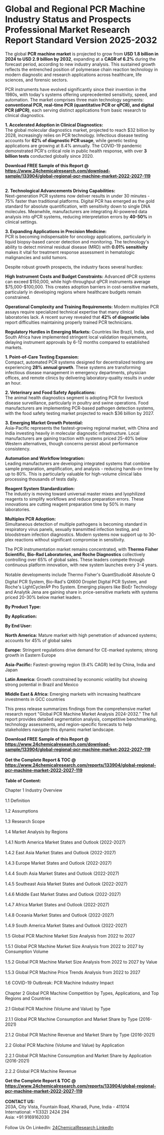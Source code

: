 <h1>Global and Regional PCR Machine Industry Status and Prospects Professional Market Research Report Standard Version 2025-2032</h1><p>The global <strong>PCR machine market</strong> is projected to grow from <strong>USD 1.8 billion in 2024 to USD 2.9 billion by 2032</strong>, expanding at a <strong>CAGR of 6.2%</strong> during the forecast period, according to new industry analysis. This sustained growth reflects the entrenched position of polymerase chain reaction technology in modern diagnostic and research applications across healthcare, life sciences, and forensic sectors.</p><p>PCR instruments have evolved significantly since their invention in the 1980s, with today's systems offering unprecedented sensitivity, speed, and automation. The market comprises three main technology segments: <strong>conventional PCR, real-time PCR (quantitative PCR or qPCR), and digital PCR (dPCR)</strong>, each serving distinct applications from basic research to clinical diagnostics.</p><p><strong>1. Accelerated Adoption in Clinical Diagnostics:</strong><br>
The global molecular diagnostics market, projected to reach $32 billion by 2028, increasingly relies on PCR technology. Infectious disease testing accounts for <strong>62% of diagnostic PCR usage</strong>, while genetic testing applications are growing at 8.4% annually. The COVID-19 pandemic demonstrated PCR's critical role in public health response, with over <strong>3 billion tests</strong> conducted globally since 2020.</p><div><b>Download FREE Sample of this Report @ 
            <a href="https://www.24chemicalresearch.com/download-sample/133904/global-regional-pcr-machine-market-2022-2027-119">
            https://www.24chemicalresearch.com/download-sample/133904/global-regional-pcr-machine-market-2022-2027-119</a></b></div><br><p><strong>2. Technological Advancements Driving Capabilities:</strong><br>
Next-generation PCR systems now deliver results in under 30 minutes - 75% faster than traditional platforms. Digital PCR has emerged as the gold standard for absolute quantification, with sensitivity down to single DNA molecules. Meanwhile, manufacturers are integrating AI-powered data analysis into qPCR systems, reducing interpretation errors by <strong>40-50%</strong> in clinical settings.</p><p><strong>3. Expanding Applications in Precision Medicine:</strong><br>
PCR is becoming indispensable for oncology applications, particularly in liquid biopsy-based cancer detection and monitoring. The technology's ability to detect minimal residual disease (MRD) with <strong>0.01% sensitivity</strong> makes it vital for treatment response assessment in hematologic malignancies and solid tumors.</p><p>Despite robust growth prospects, the industry faces several hurdles:</p><p><strong>High Instrument Costs and Budget Constraints:</strong> Advanced dPCR systems can exceed $150,000, while high-throughput qPCR instruments average $75,000-$100,000. This creates adoption barriers in cost-sensitive markets, particularly in developing regions where healthcare budgets remain constrained.</p><p><strong>Operational Complexity and Training Requirements:</strong> Modern multiplex PCR assays require specialized technical expertise that many clinical laboratories lack. A recent survey revealed that <strong>42% of diagnostic labs</strong> report difficulties maintaining properly trained PCR technicians.</p><p><strong>Regulatory Hurdles in Emerging Markets:</strong> Countries like Brazil, India, and South Africa have implemented stringent local validation requirements, delaying instrument approvals by 6-12 months compared to established markets.</p><p><strong>1. Point-of-Care Testing Expansion:</strong><br>
Compact, automated PCR systems designed for decentralized testing are experiencing <strong>28% annual growth</strong>. These systems are transforming infectious disease management in emergency departments, physician offices, and remote clinics by delivering laboratory-quality results in under an hour.</p><p><strong>2. Veterinary and Food Safety Applications:</strong><br>
The animal health diagnostics segment is adopting PCR for livestock disease surveillance, particularly in poultry and swine operations. Food manufacturers are implementing PCR-based pathogen detection systems, with the food safety testing market projected to reach $36 billion by 2027.</p><p><strong>3. Emerging Market Growth Potential:</strong><br>
Asia-Pacific represents the fastest-growing regional market, with China and India investing heavily in molecular diagnostic infrastructure. Local manufacturers are gaining traction with systems priced 25-40% below Western alternatives, though concerns persist about performance consistency.</p><p><strong>Automation and Workflow Integration:</strong><br>
Leading manufacturers are developing integrated systems that combine sample preparation, amplification, and analysis - reducing hands-on time by up to 80%. This is particularly valuable for high-volume clinical labs processing thousands of tests daily.</p><p><strong>Reagent System Standardization:</strong><br>
The industry is moving toward universal master mixes and lyophilized reagents to simplify workflows and reduce preparation errors. These innovations are cutting reagent preparation time by 50% in many laboratories.</p><p><strong>Multiplex PCR Adoption:</strong><br>
Simultaneous detection of multiple pathogens is becoming standard in respiratory virus panels, sexually transmitted infection testing, and bloodstream infection diagnostics. Modern systems now support up to 30-plex reactions without significant compromise in sensitivity.</p><p>The PCR instrumentation market remains concentrated, with <strong>Thermo Fisher Scientific, Bio-Rad Laboratories, and Roche Diagnostics</strong> collectively controlling over 65% of global sales. These leaders compete through continuous platform innovation, with new system launches every 3-4 years.</p><p>Notable developments include Thermo Fisher's QuantStudioâ¢ Absolute Q Digital PCR System, Bio-Rad's QX600 Droplet Digital PCR System, and Roche's LightCyclerÂ® Pro System. Emerging players like BioEr Technology and Analytik Jena are gaining share in price-sensitive markets with systems priced 20-30% below market leaders.</p><p><strong>By Product Type:</strong></p><p><strong>By Application:</strong></p><p><strong>By End User:</strong></p><p><strong>North America:</strong> Mature market with high penetration of advanced systems; accounts for 45% of global sales</p><p><strong>Europe:</strong> Stringent regulations drive demand for CE-marked systems; strong growth in Eastern Europe</p><p><strong>Asia-Pacific:</strong> Fastest-growing region (9.4% CAGR) led by China, India and Japan</p><p><strong>Latin America:</strong> Growth constrained by economic volatility but showing strong potential in Brazil and Mexico</p><p><strong>Middle East &amp; Africa:</strong> Emerging markets with increasing healthcare investments in GCC countries</p><p>This press release summarizes findings from the comprehensive market research report "Global PCR Machine Market Analysis 2024-2032." The full report provides detailed segmentation analysis, competitive benchmarking, technology assessments, and region-specific forecasts to help stakeholders navigate this dynamic market landscape.</p><div><b>Download FREE Sample of this Report @ 
            <a href="https://www.24chemicalresearch.com/download-sample/133904/global-regional-pcr-machine-market-2022-2027-119">
            https://www.24chemicalresearch.com/download-sample/133904/global-regional-pcr-machine-market-2022-2027-119</a></b></div><br><div><b>Get the Complete Report & TOC @ 
            <a href="https://www.24chemicalresearch.com/reports/133904/global-regional-pcr-machine-market-2022-2027-119">
            https://www.24chemicalresearch.com/reports/133904/global-regional-pcr-machine-market-2022-2027-119</a></b></div><br>
            <b>Table of Content:</b><p>Chapter 1 Industry Overview<br />
<br>1.1 Definition<br />
<br>1.2 Assumptions<br />
<br>1.3 Research Scope<br />
<br>1.4 Market Analysis by Regions<br />
<br>1.4.1 North America Market States and Outlook (2022-2027)<br />
<br>1.4.2 East Asia Market States and Outlook (2022-2027)<br />
<br>1.4.3 Europe Market States and Outlook (2022-2027)<br />
<br>1.4.4 South Asia Market States and Outlook (2022-2027)<br />
<br>1.4.5 Southeast Asia Market States and Outlook (2022-2027)<br />
<br>1.4.6 Middle East Market States and Outlook (2022-2027)<br />
<br>1.4.7 Africa Market States and Outlook (2022-2027)<br />
<br>1.4.8 Oceania Market States and Outlook (2022-2027)<br />
<br>1.4.9 South America Market States and Outlook (2022-2027)<br />
<br>1.5 Global PCR Machine Market Size Analysis from 2022 to 2027<br />
<br>1.5.1 Global PCR Machine Market Size Analysis from 2022 to 2027 by Consumption Volume<br />
<br>1.5.2 Global PCR Machine Market Size Analysis from 2022 to 2027 by Value<br />
<br>1.5.3 Global PCR Machine Price Trends Analysis from 2022 to 2027<br />
<br>1.6 COVID-19 Outbreak: PCR Machine Industry Impact<br />
<br>Chapter 2 Global PCR Machine Competition by Types, Applications, and Top Regions and Countries<br />
<br>2.1 Global PCR Machine (Volume and Value) by Type<br />
<br>2.1.1 Global PCR Machine Consumption and Market Share by Type (2016-2021)<br />
<br>2.1.2 Global PCR Machine Revenue and Market Share by Type (2016-2021)<br />
<br>2.2 Global PCR Machine (Volume and Value) by Application<br />
<br>2.2.1 Global PCR Machine Consumption and Market Share by Application (2016-2021)<br />
<br>2.2.2 Global PCR Machine Revenue </p><div><b>Get the Complete Report & TOC @ 
            <a href="https://www.24chemicalresearch.com/reports/133904/global-regional-pcr-machine-market-2022-2027-119">
            https://www.24chemicalresearch.com/reports/133904/global-regional-pcr-machine-market-2022-2027-119</a></b></div><br><b>CONTACT US:</b><br>
            203A, City Vista, Fountain Road, Kharadi, Pune, India - 411014<br>
            International: +1(332) 2424 294<br>
            Asia: +91 9169162030 <br><br>
            Follow Us On LinkedIn: <a href="https://www.linkedin.com/company/24chemicalresearch/">24ChemicalResearch LinkedIn</a>